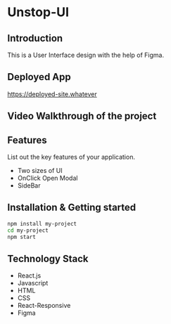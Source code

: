# Unstop-UI

## Introduction
This is a User Interface design with the help of Figma.

## Deployed App
https://deployed-site.whatever

## Video Walkthrough of the project

## Features
List out the key features of your application.

- Two sizes of UI
- OnClick Open Modal
- SideBar

## Installation & Getting started

```bash
npm install my-project
cd my-project
npm start
```


## Technology Stack
- React.js
- Javascript
- HTML
- CSS
- React-Responsive
- Figma
